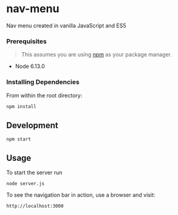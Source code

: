 # nav-menu
Nav menu created in vanilla JavaScript and ES5

### Prerequisites

> This assumes you are using [npm](https://www.npmjs.com/) as your package manager.

- Node 6.13.0

### Installing Dependencies

From within the root directory:

```sh
npm install
```

## Development

```
npm start
```

## Usage

To start the server run
```
node server.js
```
To see the navigation bar in action, use a browser and visit:
```
http://localhost:3000
```
